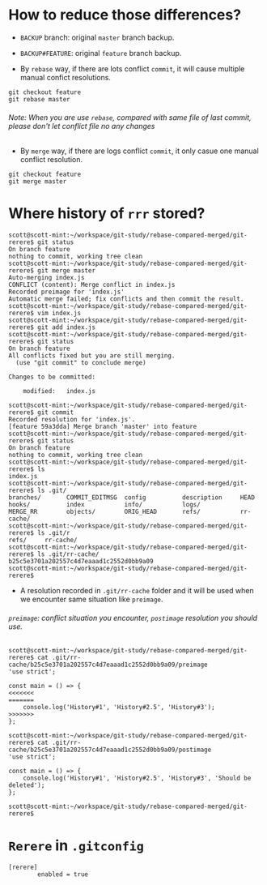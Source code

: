 # How to reduce those differences?

- `BACKUP` branch: original `master` branch backup.
- `BACKUP#FEATURE`: original `feature` branch backup.

- By `rebase` way, if there are lots conflict `commit`, it will cause multiple manual confict resolutions.

```
git checkout feature
git rebase master
```

###### Note: When you are use `rebase`, compared with same file of last commit, please don't let conflict file no any changes

- By `merge` way, if there are logs conflict `commit`, it only casue one manual conflict resolution.

```
git checkout feature
git merge master
```

# Where history of `rrr` stored?

```
scott@scott-mint:~/workspace/git-study/rebase-compared-merged/git-rerere$ git status
On branch feature
nothing to commit, working tree clean
scott@scott-mint:~/workspace/git-study/rebase-compared-merged/git-rerere$ git merge master 
Auto-merging index.js
CONFLICT (content): Merge conflict in index.js
Recorded preimage for 'index.js'
Automatic merge failed; fix conflicts and then commit the result.
scott@scott-mint:~/workspace/git-study/rebase-compared-merged/git-rerere$ vim index.js 
scott@scott-mint:~/workspace/git-study/rebase-compared-merged/git-rerere$ git add index.js 
scott@scott-mint:~/workspace/git-study/rebase-compared-merged/git-rerere$ git status
On branch feature
All conflicts fixed but you are still merging.
  (use "git commit" to conclude merge)

Changes to be committed:

	modified:   index.js

scott@scott-mint:~/workspace/git-study/rebase-compared-merged/git-rerere$ git commit
Recorded resolution for 'index.js'.
[feature 59a3dda] Merge branch 'master' into feature
scott@scott-mint:~/workspace/git-study/rebase-compared-merged/git-rerere$ git status
On branch feature
nothing to commit, working tree clean
scott@scott-mint:~/workspace/git-study/rebase-compared-merged/git-rerere$ ls
index.js
scott@scott-mint:~/workspace/git-study/rebase-compared-merged/git-rerere$ ls .git/
branches/       COMMIT_EDITMSG  config          description     HEAD            hooks/          index           info/           logs/           MERGE_RR        objects/        ORIG_HEAD       refs/           rr-cache/
scott@scott-mint:~/workspace/git-study/rebase-compared-merged/git-rerere$ ls .git/r
refs/     rr-cache/ 
scott@scott-mint:~/workspace/git-study/rebase-compared-merged/git-rerere$ ls .git/rr-cache/
b25c5e3701a202557c4d7eaaad1c2552d0bb9a09
scott@scott-mint:~/workspace/git-study/rebase-compared-merged/git-rerere$ 
```

- A resolution recorded in `.git/rr-cache` folder and it will be used when we encounter same situation like `preimage`.

###### `preimage`: conflict situation you encounter, `postimage` resolution you should use.

```
scott@scott-mint:~/workspace/git-study/rebase-compared-merged/git-rerere$ cat .git/rr-cache/b25c5e3701a202557c4d7eaaad1c2552d0bb9a09/preimage 
'use strict';

const main = () => {
<<<<<<<
=======
    console.log('History#1', 'History#2.5', 'History#3');
>>>>>>>
};

scott@scott-mint:~/workspace/git-study/rebase-compared-merged/git-rerere$ cat .git/rr-cache/b25c5e3701a202557c4d7eaaad1c2552d0bb9a09/postimage 
'use strict';

const main = () => {
    console.log('History#1', 'History#2.5', 'History#3', 'Should be deleted');
};

scott@scott-mint:~/workspace/git-study/rebase-compared-merged/git-rerere$ 
```

# `Rerere` in `.gitconfig`

```
[rerere]
        enabled = true
```
